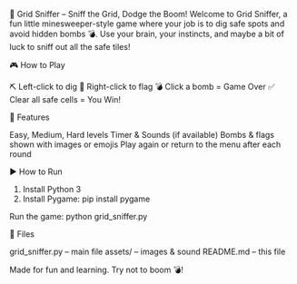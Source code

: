 🧨 Grid Sniffer – Sniff the Grid, Dodge the Boom!
Welcome to Grid Sniffer, a fun little minesweeper-style game where your job is to dig safe spots and avoid hidden bombs 💣.
Use your brain, your instincts, and maybe a bit of luck to sniff out all the safe tiles!

🎮 How to Play

⛏️ Left-click to dig
🚩 Right-click to flag
💣 Click a bomb = Game Over
✅ Clear all safe cells = You Win!

🔧 Features

Easy, Medium, Hard levels
Timer & Sounds (if available)
Bombs & flags shown with images or emojis
Play again or return to the menu after each round

▶️ How to Run

1. Install Python 3
2. Install Pygame:
pip install pygame

Run the game:
python grid_sniffer.py

📁 Files

grid_sniffer.py – main file
assets/ – images & sound
README.md – this file

Made for fun and learning. Try not to boom 💣!
